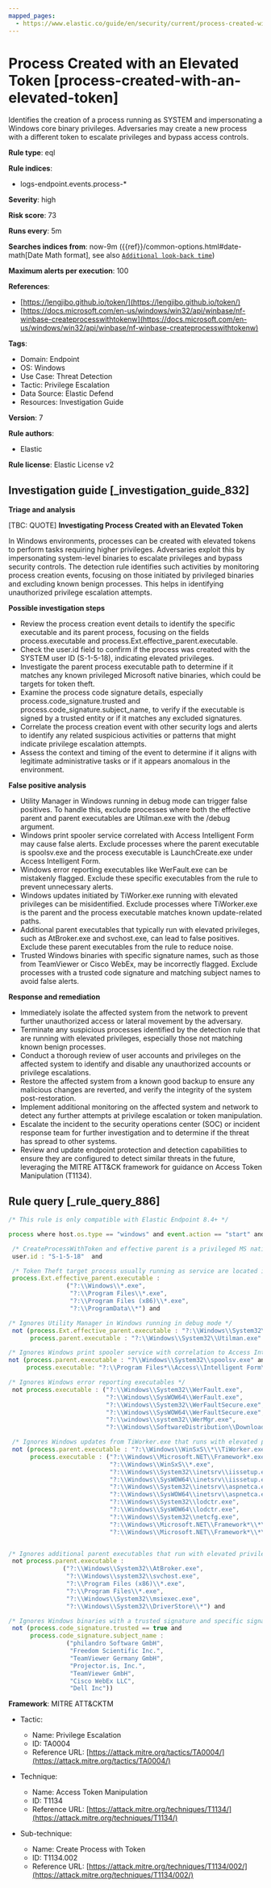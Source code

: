 ```yaml
---
mapped_pages:
  - https://www.elastic.co/guide/en/security/current/process-created-with-an-elevated-token.html
---
```


# Process Created with an Elevated Token [process-created-with-an-elevated-token]

Identifies the creation of a process running as SYSTEM and impersonating a Windows core binary privileges. Adversaries may create a new process with a different token to escalate privileges and bypass access controls.

**Rule type**: eql

**Rule indices**:

* logs-endpoint.events.process-*

**Severity**: high

**Risk score**: 73

**Runs every**: 5m

**Searches indices from**: now-9m ({{ref}}/common-options.html#date-math[Date Math format], see also [`Additional look-back time`](docs-content://solutions/security/detect-and-alert/create-detection-rule.md#rule-schedule))

**Maximum alerts per execution**: 100

**References**:

* [https://lengjibo.github.io/token/](https://lengjibo.github.io/token/)
* [https://docs.microsoft.com/en-us/windows/win32/api/winbase/nf-winbase-createprocesswithtokenw](https://docs.microsoft.com/en-us/windows/win32/api/winbase/nf-winbase-createprocesswithtokenw)

**Tags**:

* Domain: Endpoint
* OS: Windows
* Use Case: Threat Detection
* Tactic: Privilege Escalation
* Data Source: Elastic Defend
* Resources: Investigation Guide

**Version**: 7

**Rule authors**:

* Elastic

**Rule license**: Elastic License v2

## Investigation guide [_investigation_guide_832]

**Triage and analysis**

[TBC: QUOTE]
**Investigating Process Created with an Elevated Token**

In Windows environments, processes can be created with elevated tokens to perform tasks requiring higher privileges. Adversaries exploit this by impersonating system-level binaries to escalate privileges and bypass security controls. The detection rule identifies such activities by monitoring process creation events, focusing on those initiated by privileged binaries and excluding known benign processes. This helps in identifying unauthorized privilege escalation attempts.

**Possible investigation steps**

* Review the process creation event details to identify the specific executable and its parent process, focusing on the fields process.executable and process.Ext.effective_parent.executable.
* Check the user.id field to confirm if the process was created with the SYSTEM user ID (S-1-5-18), indicating elevated privileges.
* Investigate the parent process executable path to determine if it matches any known privileged Microsoft native binaries, which could be targets for token theft.
* Examine the process code signature details, especially process.code_signature.trusted and process.code_signature.subject_name, to verify if the executable is signed by a trusted entity or if it matches any excluded signatures.
* Correlate the process creation event with other security logs and alerts to identify any related suspicious activities or patterns that might indicate privilege escalation attempts.
* Assess the context and timing of the event to determine if it aligns with legitimate administrative tasks or if it appears anomalous in the environment.

**False positive analysis**

* Utility Manager in Windows running in debug mode can trigger false positives. To handle this, exclude processes where both the effective parent and parent executables are Utilman.exe with the /debug argument.
* Windows print spooler service correlated with Access Intelligent Form may cause false alerts. Exclude processes where the parent executable is spoolsv.exe and the process executable is LaunchCreate.exe under Access Intelligent Form.
* Windows error reporting executables like WerFault.exe can be mistakenly flagged. Exclude these specific executables from the rule to prevent unnecessary alerts.
* Windows updates initiated by TiWorker.exe running with elevated privileges can be misidentified. Exclude processes where TiWorker.exe is the parent and the process executable matches known update-related paths.
* Additional parent executables that typically run with elevated privileges, such as AtBroker.exe and svchost.exe, can lead to false positives. Exclude these parent executables from the rule to reduce noise.
* Trusted Windows binaries with specific signature names, such as those from TeamViewer or Cisco WebEx, may be incorrectly flagged. Exclude processes with a trusted code signature and matching subject names to avoid false alerts.

**Response and remediation**

* Immediately isolate the affected system from the network to prevent further unauthorized access or lateral movement by the adversary.
* Terminate any suspicious processes identified by the detection rule that are running with elevated privileges, especially those not matching known benign processes.
* Conduct a thorough review of user accounts and privileges on the affected system to identify and disable any unauthorized accounts or privilege escalations.
* Restore the affected system from a known good backup to ensure any malicious changes are reverted, and verify the integrity of the system post-restoration.
* Implement additional monitoring on the affected system and network to detect any further attempts at privilege escalation or token manipulation.
* Escalate the incident to the security operations center (SOC) or incident response team for further investigation and to determine if the threat has spread to other systems.
* Review and update endpoint protection and detection capabilities to ensure they are configured to detect similar threats in the future, leveraging the MITRE ATT&CK framework for guidance on Access Token Manipulation (T1134).


## Rule query [_rule_query_886]

```js
/* This rule is only compatible with Elastic Endpoint 8.4+ */

process where host.os.type == "windows" and event.action == "start" and

 /* CreateProcessWithToken and effective parent is a privileged MS native binary used as a target for token theft */
 user.id : "S-1-5-18"  and

 /* Token Theft target process usually running as service are located in one of the following paths */
 process.Ext.effective_parent.executable :
                ("?:\\Windows\\*.exe",
                 "?:\\Program Files\\*.exe",
                 "?:\\Program Files (x86)\\*.exe",
                 "?:\\ProgramData\\*") and

/* Ignores Utility Manager in Windows running in debug mode */
 not (process.Ext.effective_parent.executable : "?:\\Windows\\System32\\Utilman.exe" and
      process.parent.executable : "?:\\Windows\\System32\\Utilman.exe" and process.parent.args : "/debug") and

/* Ignores Windows print spooler service with correlation to Access Intelligent Form */
not (process.parent.executable : "?\\Windows\\System32\\spoolsv.exe" and
     process.executable: "?:\\Program Files*\\Access\\Intelligent Form\\*\\LaunchCreate.exe") and

/* Ignores Windows error reporting executables */
 not process.executable : ("?:\\Windows\\System32\\WerFault.exe",
                           "?:\\Windows\\SysWOW64\\WerFault.exe",
                           "?:\\Windows\\System32\\WerFaultSecure.exe",
                           "?:\\Windows\\SysWOW64\\WerFaultSecure.exe",
                           "?:\\windows\\system32\\WerMgr.exe",
                           "?:\\Windows\\SoftwareDistribution\\Download\\Install\\securityhealthsetup.exe")  and

 /* Ignores Windows updates from TiWorker.exe that runs with elevated privileges */
 not (process.parent.executable : "?:\\Windows\\WinSxS\\*\\TiWorker.exe" and
      process.executable : ("?:\\Windows\\Microsoft.NET\\Framework*.exe",
                            "?:\\Windows\\WinSxS\\*.exe",
                            "?:\\Windows\\System32\\inetsrv\\iissetup.exe",
                            "?:\\Windows\\SysWOW64\\inetsrv\\iissetup.exe",
                            "?:\\Windows\\System32\\inetsrv\\aspnetca.exe",
                            "?:\\Windows\\SysWOW64\\inetsrv\\aspnetca.exe",
                            "?:\\Windows\\System32\\lodctr.exe",
                            "?:\\Windows\\SysWOW64\\lodctr.exe",
                            "?:\\Windows\\System32\\netcfg.exe",
                            "?:\\Windows\\Microsoft.NET\\Framework*\\*\\ngen.exe",
                            "?:\\Windows\\Microsoft.NET\\Framework*\\*\\aspnet_regiis.exe")) and


/* Ignores additional parent executables that run with elevated privileges */
 not process.parent.executable :
               ("?:\\Windows\\System32\\AtBroker.exe",
                "?:\\Windows\\system32\\svchost.exe",
                "?:\\Program Files (x86)\\*.exe",
                "?:\\Program Files\\*.exe",
                "?:\\Windows\\System32\\msiexec.exe",
                "?:\\Windows\\System32\\DriverStore\\*") and

/* Ignores Windows binaries with a trusted signature and specific signature name */
 not (process.code_signature.trusted == true and
      process.code_signature.subject_name :
                ("philandro Software GmbH",
                 "Freedom Scientific Inc.",
                 "TeamViewer Germany GmbH",
                 "Projector.is, Inc.",
                 "TeamViewer GmbH",
                 "Cisco WebEx LLC",
                 "Dell Inc"))
```

**Framework**: MITRE ATT&CKTM

* Tactic:

    * Name: Privilege Escalation
    * ID: TA0004
    * Reference URL: [https://attack.mitre.org/tactics/TA0004/](https://attack.mitre.org/tactics/TA0004/)

* Technique:

    * Name: Access Token Manipulation
    * ID: T1134
    * Reference URL: [https://attack.mitre.org/techniques/T1134/](https://attack.mitre.org/techniques/T1134/)

* Sub-technique:

    * Name: Create Process with Token
    * ID: T1134.002
    * Reference URL: [https://attack.mitre.org/techniques/T1134/002/](https://attack.mitre.org/techniques/T1134/002/)



